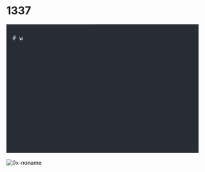 # 1337
![alt text](https://raw.githubusercontent.com/0x-noname/0x-noname/main/rdme.gif)
<br>
<p align="left"> <img src="https://komarev.com/ghpvc/?username=0x-noname&label=Profile%20views&color=0e75b6&style=flat" alt="0x-noname" /> </p>
